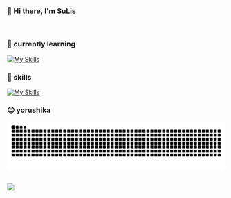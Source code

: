 ### 👋 Hi there, I'm SuLis

<br>

### 🌱 currently learning
[![My Skills](https://skillicons.dev/icons?i=go)](https://skillicons.dev)

### 🚀 skills
[![My Skills](https://skillicons.dev/icons?i=kotlin,androidstudio,java)](https://skillicons.dev)

### 😍 yorushika 

<picture>
  <source media="(prefers-color-scheme: dark)" srcset="https://raw.githubusercontent.com/suisbuds/suisbuds/output/github-contribution-grid-snake-dark.svg">
  <source media="(prefers-color-scheme: light)" srcset="https://raw.githubusercontent.com/suisbuds/suisbuds/output/github-contribution-grid-snake.svg">
  <img alt="github contribution grid snake animation" src="https://raw.githubusercontent.com/suisbuds/suisbuds/output/github-contribution-grid-snake.svg">
</picture>

<br>

<br>

[![](https://count.getloli.com/get/@suisbuds.github.readme)](https://count.getloli.com/)



<!--
**suisbuds/suisbuds** is a ✨ _special_ ✨ repository because its `README.md` (this file) appears on your GitHub profile.

Here are some ideas to get you started:

- 🔭 I’m currently working on ...
- 🌱 I’m currently learning ...
- 👯 I’m looking to collaborate on ...
- 🤔 I’m looking for help with ...
- 💬 Ask me about ...
- 📫 How to reach me: ...
- 😄 Pronouns: ...
- ⚡ Fun fact: ...
-->


